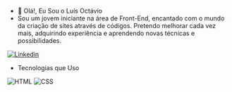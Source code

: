 - 👋 Olá!, Eu Sou o Luís Octávio
- Sou um jovem iniciante na área de Front-End, encantado com o mundo da criação de sites através de códigos. Pretendo melhorar cada vez mais, adquirindo experiência e aprendendo novas técnicas e possibilidades.

[![Linkedin](https://img.shields.io/badge/LinkedIn-0077B5?style=for-the-badge&logo=linkedin&logoColor=white)](https://www.linkedin.com/in/luis-octavio-marques-siqueira-2a13332ab/)

- Tecnologias que Uso
  
![HTML](https://img.shields.io/badge/HTML-239120?style=for-the-badge&logo=html5&logoColor=white)
![CSS](https://img.shields.io/badge/CSS-239120?&style=for-the-badge&logo=css3&logoColor=white)
